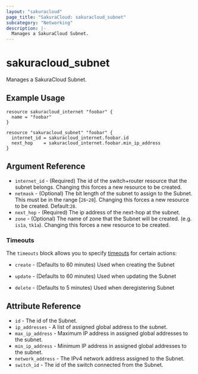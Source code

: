 ```yaml
---
layout: "sakuracloud"
page_title: "SakuraCloud: sakuracloud_subnet"
subcategory: "Networking"
description: |-
  Manages a SakuraCloud Subnet.
---
```


# sakuracloud_subnet

Manages a SakuraCloud Subnet.

## Example Usage

```hcl
resource sakuracloud_internet "foobar" {
  name = "foobar"
}

resource "sakuracloud_subnet" "foobar" {
  internet_id = sakuracloud_internet.foobar.id
  next_hop    = sakuracloud_internet.foobar.min_ip_address
}
```
## Argument Reference

* `internet_id` - (Required) The id of the switch+router resource that the subnet belongs. Changing this forces a new resource to be created.
* `netmask` - (Optional) The bit length of the subnet to assign to the Subnet. This must be in the range [`26`-`28`]. Changing this forces a new resource to be created. Default:`28`.
* `next_hop` - (Required) The ip address of the next-hop at the subnet.
* `zone` - (Optional) The name of zone that the Subnet will be created. (e.g. `is1a`, `tk1a`). Changing this forces a new resource to be created.



### Timeouts

The `timeouts` block allows you to specify [timeouts](https://www.terraform.io/docs/configuration/resources.html#operation-timeouts) for certain actions:

* `create` - (Defaults to 60 minutes) Used when creating the Subnet


* `update` - (Defaults to 60 minutes) Used when updating the Subnet

* `delete` - (Defaults to 5 minutes) Used when deregistering Subnet



## Attribute Reference

* `id` - The id of the Subnet.
* `ip_addresses` - A list of assigned global address to the subnet.
* `max_ip_address` - Maximum IP address in assigned global addresses to the subnet.
* `min_ip_address` - Minimum IP address in assigned global addresses to the subnet.
* `network_address` - The IPv4 network address assigned to the Subnet.
* `switch_id` - The id of the switch connected from the Subnet.




